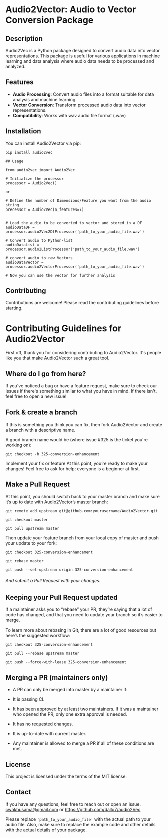 # Audio2Vector: Audio to Vector Conversion Package

## Description

Audio2Vec is a Python package designed to convert audio data into vector representations. This package is useful for various applications in machine learning and data analysis where audio data needs to be processed and analyzed.

## Features

- **Audio Processing**: Convert audio files into a format suitable for data analysis and machine learning.
- **Vector Conversion**: Transform processed audio data into vector representations.
- **Compatibility**: Works with wav audio file format (.wav)

## Installation

You can install Audio2Vector via pip:

```
pip install audio2vec

## Usage

from audio2vec import Audio2Vec

# Initialize the processor
processor = Audio2Vec()

or

# Define the number of Dimensions/Feature you want from the audio string
precessor = Audio2Vec(n_features=7)


# Load the audio to be converted to vector and stored in a DF
audioDataDF = processor.audio2Vec2DfProcessor('path_to_your_audio_file.wav')

# Convert audio to Python-list
audioDataList = processor.audio2ListProcessor('path_to_your_audio_file.wav')

# convert audio to raw Vectors
audioDataVector = processor.audio2VectorProcessor('path_to_your_audio_file.wav')

# Now you can use the vector for further analysis
```

## Contributing
Contributions are welcome! Please read the contributing guidelines before starting.

# Contributing Guidelines for Audio2Vector

First off, thank you for considering contributing to Audio2Vector. It's people like you that make Audio2Vector such a great tool.

## Where do I go from here?

If you've noticed a bug or have a feature request, make sure to check our Issues if there's something similar to what you have in mind. If there isn't, feel free to open a new issue!

## Fork & create a branch

If this is something you think you can fix, then fork Audio2Vector and create a branch with a descriptive name.

A good branch name would be (where issue #325 is the ticket you're working on):
```
git checkout -b 325-conversion-enhancement
```
Implement your fix or feature
At this point, you’re ready to make your changes! Feel free to ask for help; everyone is a beginner at first.

## Make a Pull Request
At this point, you should switch back to your master branch and make sure it’s up to date with Audio2Vector’s master branch:

```git remote add upstream git@github.com:yourusername/Audio2Vector.git```

```git checkout master```

```git pull upstream master```

Then update your feature branch from your local copy of master and push your update to your fork:

```git checkout 325-conversion-enhancement```

```git rebase master```

```git push --set-upstream origin 325-conversion-enhancement```

###### And submit a Pull Request with your changes.

## Keeping your Pull Request updated
If a maintainer asks you to “rebase” your PR, they’re saying that a lot of code has changed, and that you need to update your branch so it’s easier to merge.

To learn more about rebasing in Git, there are a lot of good resources but here’s the suggested workflow:

```git checkout 325-conversion-enhancement```

```git pull --rebase upstream master```

```git push --force-with-lease 325-conversion-enhancement```

## Merging a PR (maintainers only)
* A PR can only be merged into master by a maintainer if:

* It is passing CI.

* It has been approved by at least two maintainers. If it was a maintainer who opened the PR, only one extra approval is needed.

* It has no requested changes.

* It is up-to-date with current master.

* Any maintainer is allowed to merge a PR if all of these conditions are met.


## License
This project is licensed under the terms of the MIT license.

## Contact
If you have any questions, feel free to reach out or open an issue. cwakhusama@gmail.com or https://github.com/dallo7/audio2Vec

Please replace `'path_to_your_audio_file'` with the actual path to your audio file. Also, make sure to replace the example code and other details with the actual details of your package.



